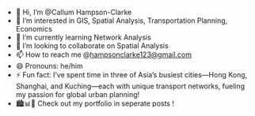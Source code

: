 - 👋 Hi, I’m @Callum Hampson-Clarke
- 👀 I’m interested in GIS, Spatial Analysis, Transportation Planning, Economics
- 🌱 I’m currently learning Network Analysis
- 💞️ I’m looking to collaborate on Spatial Analysis
- 📫 How to reach me @hampsonclarke123@gmail.com
- 😄 Pronouns: he/him
- ⚡ Fun fact: I’ve spent time in three of Asia’s busiest cities—Hong Kong, Shanghai, and Kuching—each with unique transport networks, fueling my passion for global urban planning!
- 🏙️📊🌱 Check out my portfolio in seperate posts !

<!---
layer3tekka/layer3tekka is a ✨ special ✨ repository because its `README.md` (this file) appears on your GitHub profile.
You can click the Preview link to take a look at your changes.
--->
